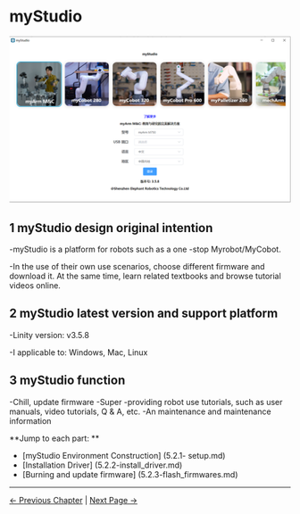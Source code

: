 # myStudio

<img src=".\img\320\0.png" alt="basic" style="zoom: 80%;" />

## 1 myStudio design original intention

-myStudio is a platform for robots such as a one -stop Myrobot/MyCobot.

-In the use of their own use scenarios, choose different firmware and download it. At the same time, learn related textbooks and browse tutorial videos online.

## 2 myStudio latest version and support platform

-Linity version: v3.5.8

-I applicable to: Windows, Mac, Linux

## 3 myStudio function

-Chill, update firmware
-Super -providing robot use tutorials, such as user manuals, video tutorials, Q & A, etc.
-An maintenance and maintenance information

**Jump to each part: **

- [myStudio Environment Construction] (5.2.1- setup.md)
- [Installation Driver] (5.2.2-install_driver.md)
- [Burning and update firmware] (5.2.3-flash_firmwares.md)

---

[← Previous Chapter](../5.1-Minirobot/README.md) | [Next Page →](5.2.1-setup.md)